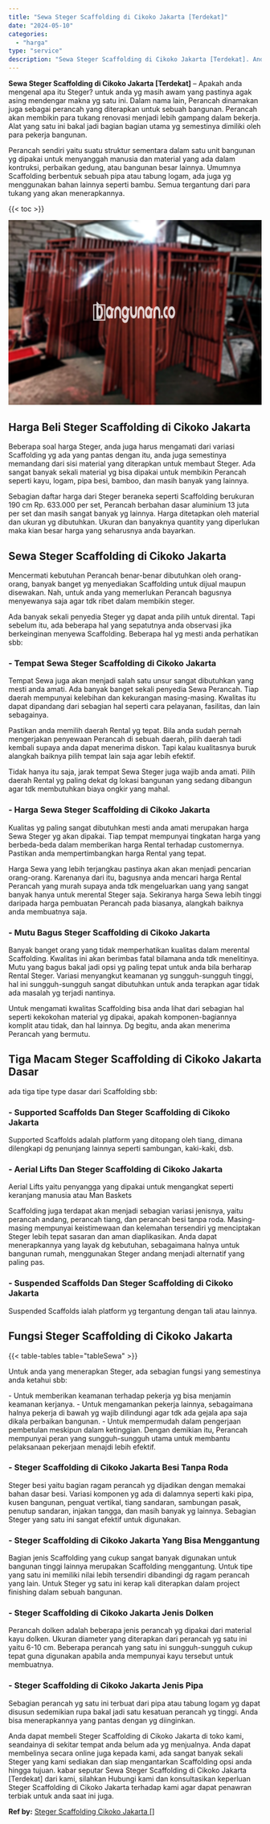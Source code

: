 ```yaml
---
title: "Sewa Steger Scaffolding di Cikoko Jakarta [Terdekat]"
date: "2024-05-10"
categories: 
  - "harga"
type: "service"
description: "Sewa Steger Scaffolding di Cikoko Jakarta [Terdekat]. Anda dapat membeli Steger Scaffolding di Cikoko Jakarta di toko kami, seandainya di sekitar tempat anda..."
---
```


**Sewa Steger Scaffolding di Cikoko Jakarta \[Terdekat\]** – Apakah anda mengenal apa itu Steger? untuk anda yg masih awam yang pastinya agak asing mendengar makna yg satu ini. Dalam nama lain, Perancah dinamakan juga sebagai perancah yang diterapkan untuk sebuah bangunan. Perancah akan membikin para tukang renovasi menjadi lebih gampang dalam bekerja. Alat yang satu ini bakal jadi bagian bagian utama yg semestinya dimiliki oleh para pekerja bangunan.

Perancah sendiri yaitu suatu struktur sementara dalam satu unit bangunan yg dipakai untuk menyanggah manusia dan material yang ada dalam kontruksi, perbaikan gedung, atau bangunan besar lainnya. Umumnya Scaffolding berbentuk sebuah pipa atau tabung logam, ada juga yg menggunakan bahan lainnya seperti bambu. Semua tergantung dari para tukang yang akan menerapkannya.

{{< toc >}}

![Sewa Steger Scaffolding di Cikoko Jakarta [Terdekat]](/images/sewa-scaffolding-steger-05.png)

## Harga Beli Steger Scaffolding di Cikoko Jakarta

Beberapa soal harga Steger, anda juga harus mengamati dari variasi Scaffolding yg ada yang pantas dengan itu, anda juga semestinya memandang dari sisi material yang diterapkan untuk membaut Steger. Ada sangat banyak sekali material yg bisa dipakai untuk membikin Perancah seperti kayu, logam, pipa besi, bamboo, dan masih banyak yang lainnya.

Sebagian daftar harga dari Steger beraneka seperti Scaffolding berukuran 190 cm Rp. 633.000 per set, Perancah berbahan dasar aluminium 13 juta per set dan masih sangat banyak yg lainnya. Harga ditetapkan oleh material dan ukuran yg dibutuhkan. Ukuran dan banyaknya quantity yang diperlukan maka kian besar harga yang seharusnya anda bayarkan.

## Sewa Steger Scaffolding di Cikoko Jakarta

Mencermati kebutuhan Perancah benar-benar dibutuhkan oleh orang-orang, banyak banget yg menyediakan Scaffolding untuk dijual maupun disewakan. Nah, untuk anda yang memerlukan Perancah bagusnya menyewanya saja agar tdk ribet dalam membikin steger.

Ada banyak sekali penyedia Steger yg dapat anda pilih untuk dirental. Tapi sebelum itu, ada beberapa hal yang sepatutnya anda observasi jika berkeinginan menyewa Scaffolding. Beberapa hal yg mesti anda perhatikan sbb:

### \- Tempat Sewa Steger Scaffolding di Cikoko Jakarta

Tempat Sewa juga akan menjadi salah satu unsur sangat dibutuhkan yang mesti anda amati. Ada banyak banget sekali penyedia Sewa Perancah. Tiap daerah mempunyai kelebihan dan kekurangan masing-masing. Kwalitas itu dapat dipandang dari sebagian hal seperti cara pelayanan, fasilitas, dan lain sebagainya.

Pastikan anda memilih daerah Rental yg tepat. Bila anda sudah pernah mengerjakan penyewaan Perancah di sebuah daerah, pilih daerah tadi kembali supaya anda dapat menerima diskon. Tapi kalau kualitasnya buruk alangkah baiknya pilih tempat lain saja agar lebih efektif.

Tidak hanya itu saja, jarak tempat Sewa Steger juga wajib anda amati. Pilih daerah Rental yg paling dekat dg lokasi bangunan yang sedang dibangun agar tdk membutuhkan biaya ongkir yang mahal.

### \- Harga Sewa Steger Scaffolding di Cikoko Jakarta

Kualitas yg paling sangat dibutuhkan mesti anda amati merupakan harga Sewa Steger yg akan dipakai. Tiap tempat mempunyai tingkatan harga yang berbeda-beda dalam memberikan harga Rental terhadap customernya. Pastikan anda mempertimbangkan harga Rental yang tepat.

Harga Sewa yang lebih terjangkau pastinya akan akan menjadi pencarian orang-orang. Karenanya dari itu, bagusnya anda mencari harga Rental Perancah yang murah supaya anda tdk mengeluarkan uang yang sangat banyak hanya untuk merental Steger saja. Sekiranya harga Sewa lebih tinggi daripada harga pembuatan Perancah pada biasanya, alangkah baiknya anda membuatnya saja.

### \- Mutu Bagus Steger Scaffolding di Cikoko Jakarta

Banyak banget orang yang tidak memperhatikan kualitas dalam merental Scaffolding. Kwalitas ini akan berimbas fatal bilamana anda tdk menelitinya. Mutu yang bagus bakal jadi opsi yg paling tepat untuk anda bila berharap Rental Steger. Variasi menyangkut keamanan yg sungguh-sungguh tinggi, hal ini sungguh-sungguh sangat dibutuhkan untuk anda terapkan agar tidak ada masalah yg terjadi nantinya.

Untuk mengamati kwalitas Scaffolding bisa anda lihat dari sebagian hal seperti kekokohan material yg dipakai, apakah komponen-bagiannya komplit atau tidak, dan hal lainnya. Dg begitu, anda akan menerima Perancah yang bermutu.

## Tiga Macam Steger Scaffolding di Cikoko Jakarta Dasar

ada tiga tipe type dasar dari Scaffolding sbb:

### \- Supported Scaffolds Dan Steger Scaffolding di Cikoko Jakarta

Supported Scaffolds adalah platform yang ditopang oleh tiang, dimana dilengkapi dg penunjang lainnya seperti sambungan, kaki-kaki, dsb.

### \- Aerial Lifts Dan Steger Scaffolding di Cikoko Jakarta

Aerial Lifts yaitu penyangga yang dipakai untuk mengangkat seperti keranjang manusia atau Man Baskets

Scaffolding juga terdapat akan menjadi sebagian variasi jenisnya, yaitu perancah andang, perancah tiang, dan perancah besi tanpa roda. Masing-masing mempunyai keistimewaan dan kelemahan tersendiri yg menciptakan Steger lebih tepat sasaran dan aman diaplikasikan. Anda dapat menerapkannya yang layak dg kebutuhan, sebagaimana halnya untuk bangunan rumah, menggunakan Steger andang menjadi alternatif yang paling pas.

### \- Suspended Scaffolds Dan Steger Scaffolding di Cikoko Jakarta

Suspended Scaffolds ialah platform yg tergantung dengan tali atau lainnya.

## Fungsi Steger Scaffolding di Cikoko Jakarta

{{< table-tables table="tableSewa" >}}

Untuk anda yang menerapkan Steger, ada sebagian fungsi yang semestinya anda ketahui sbb:

\- Untuk memberikan keamanan terhadap pekerja yg bisa menjamin keamanan kerjanya. - Untuk mengamankan pekerja lainnya, sebagaimana halnya pekerja di bawah yg wajib dilindungi agar tdk ada gejala apa saja dikala perbaikan bangunan. - Untuk mempermudah dalam pengerjaan pembetulan meskipun dalam ketinggian. Dengan demikian itu, Perancah mempunyai peran yang sungguh-sungguh utama untuk membantu pelaksanaan pekerjaan menajdi lebih efektif.

### \- Steger Scaffolding di Cikoko Jakarta Besi Tanpa Roda

Steger besi yaitu bagian ragam perancah yg dijadikan dengan memakai bahan dasar besi. Variasi komponen yg ada di dalamnya seperti kaki pipa, kusen bangunan, penguat vertikal, tiang sandaran, sambungan pasak, penutup sandaran, injakan tangga, dan masih banyak yg lainnya. Sebagian Steger yang satu ini sangat efektif untuk digunakan.

### \- Steger Scaffolding di Cikoko Jakarta Yang Bisa Menggantung

Bagian jenis Scaffolding yang cukup sangat banyak digunakan untuk bangunan tinggi lainnya merupakan Scaffolding menggantung. Untuk tipe yang satu ini memiliki nilai lebih tersendiri dibandingi dg ragam perancah yang lain. Untuk Steger yg satu ini kerap kali diterapkan dalam project finishing dalam sebuah bangunan.

### \- Steger Scaffolding di Cikoko Jakarta Jenis Dolken

Perancah dolken adalah beberapa jenis perancah yg dipakai dari material kayu dolken. Ukuran diameter yang diterapkan dari perancah yg satu ini yaitu 6-10 cm. Beberapa perancah yang satu ini sungguh-sungguh cukup tepat guna digunakan apabila anda mempunyai kayu tersebut untuk membuatnya.

### \- Steger Scaffolding di Cikoko Jakarta Jenis Pipa

Sebagian perancah yg satu ini terbuat dari pipa atau tabung logam yg dapat disusun sedemikian rupa bakal jadi satu kesatuan perancah yg tinggi. Anda bisa menerapkannya yang pantas dengan yg diinginkan.

Anda dapat membeli Steger Scaffolding di Cikoko Jakarta di toko kami, seandainya di sekitar tempat anda belum ada yg menjualnya. Anda dapat membelinya secara online juga kepada kami, ada sangat banyak sekali Steger yang kami sediakan dan siap mengantarkan Scaffolding opsi anda hingga tujuan. kabar seputar Sewa Steger Scaffolding di Cikoko Jakarta \[Terdekat\] dari kami, silahkan Hubungi kami dan konsultasikan keperluan Steger Scaffolding di Cikoko Jakarta terhadap kami agar dapat penawran terbiak untuk anda saat ini juga.

**Ref by:** [Steger Scaffolding Cikoko Jakarta []](https://id.wikipedia.org/wiki/Steger)
